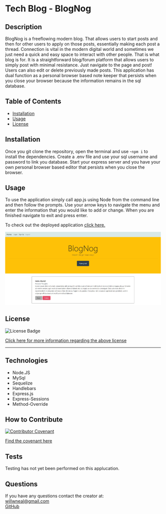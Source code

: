 
  # Tech Blog - BlogNog

  ## Description

  BlogNog is a freeflowing modern blog. That allows users to start posts and then for other users to apply on those posts, essentially making each post a thread. Connection is vital in the modern digital world and sometimes we just need a quick and easy space to interact with other people. That is what blog is for. It is a straightforward blog/forum platform that allows users to simply post with minimal resistance. Just navigate to the page and post! Users can also edit or delete previously made posts. This application has dual function as a personal browser based note keeper that persists when you close your browser because the information remains in the sql database. 

  ## Table of Contents 

  - [Installation](#installation)
  - [Usage](#usage)
  - [License](#license)

  ## Installation
  
  Once you git clone the repository, open the terminal and use -`npm i` to install the dependencies. Create a .env file and use your sql username and password to link you database. Start your express server and you have your own personal browser based editor that persists when you close the browser. 

  ## Usage

  To use the application simply call app.js using Node from the command line and then follow the prompts. Use your arrow keys to navigate the menu and enter the information that you would like to add or change. When you are finished navigate to exit and press enter.

  To check out the deployed application [click here.](https://blognog-techblog.herokuapp.com/)

  ![BlogNog Screenshot](https://github.com/Will-Neal/Tech-Blog/blob/main/screenshots/blognog-screenshot.jpg?raw=true)
  ## License

  ![License Badge](https://img.shields.io/badge/license-MIT-orange?style=plastic=appveyor?raw=true)
  <br>
  
  [Click here for more information regarding the above license](https://opensource.org/licenses/MIT)
    
  ---
    
  ## Technologies

  - Node.JS
  - MySql 
  - Sequelize
  - Handlebars
  - Express.js
  - Express-Sessions
  - Method-Override
  

  ## How to Contribute

  [![Contributor Covenant](https://img.shields.io/badge/Contributor%20Covenant-2.1-4baaaa.svg)](code_of_conduct.md)

  [Find the covenant here](https://www.contributor-covenant.org/version/2/1/code_of_conduct/code_of_conduct.txt)
  
  ## Tests

  Testing has not yet been performed on this applucation.

  ## Questions
  
  If you have any questions contact the creator at:
  <br>
  [willwneal@gmail.com](mailto:willwneal@gmail.com)
  <br>
  [GitHub](https://github.com/Will-Neal)

